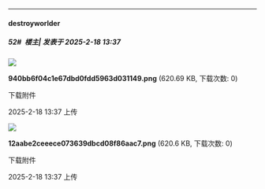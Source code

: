 ﻿
*****

####  destroyworlder  
##### 52#         楼主| 发表于 2025-2-18 13:37

<img src="https://img.saraba1st.com/forum/202502/18/133731aym0t0p22c1tzuru.png" referrerpolicy="no-referrer">

<strong>940bb6f04c1e67dbd0fdd5963d031149.png</strong> (620.69 KB, 下载次数: 0)

下载附件

2025-2-18 13:37 上传

<img src="https://img.saraba1st.com/forum/202502/18/133753zliy4i4m7pwxjy0w.png" referrerpolicy="no-referrer">

<strong>12aabe2ceeece073639dbcd08f86aac7.png</strong> (620.6 KB, 下载次数: 0)

下载附件

2025-2-18 13:37 上传

